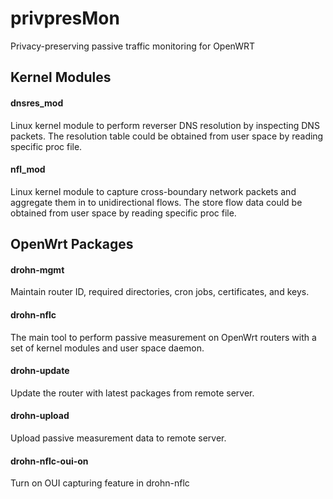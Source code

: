 # privpresMon
Privacy-preserving passive traffic monitoring for OpenWRT

## Kernel Modules
#### dnsres_mod
Linux kernel module to perform reverser DNS resolution by inspecting DNS packets. The resolution table could be obtained from user space by reading specific proc file.

#### nfl_mod
Linux kernel module to capture cross-boundary network packets and aggregate them in to unidirectional flows. The store flow data could be obtained from user space by reading specific proc file.

## OpenWrt Packages
#### drohn-mgmt
Maintain router ID, required directories, cron jobs, certificates, and keys. 

#### drohn-nflc
The main tool to perform passive measurement on OpenWrt routers with a set of kernel modules and user space daemon.

#### drohn-update
Update the router with latest packages from remote server.

#### drohn-upload
Upload passive measurement data to remote server.

#### drohn-nflc-oui-on
Turn on OUI capturing feature in drohn-nflc
